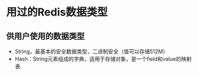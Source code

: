 # 用过的Redis数据类型

## 供用户使用的数据类型

* String，最基本的安全数据类型，二进制安全（值可以存储512M）
* Hash：String元素组成的字典，适用于存储对象，是一个field和value的映射表



